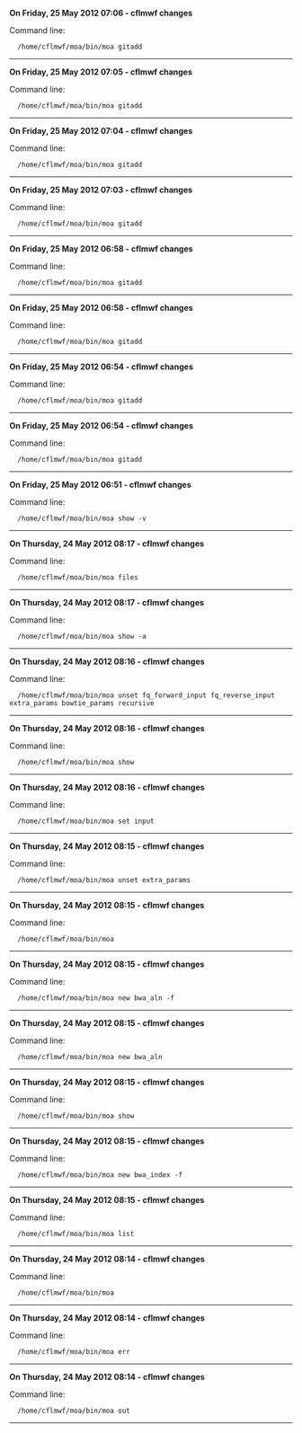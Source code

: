 **On Friday, 25 May 2012 07:06 - cflmwf changes**

Command line:
    
      /home/cflmwf/moa/bin/moa gitadd
-----
**On Friday, 25 May 2012 07:05 - cflmwf changes**

Command line:
    
      /home/cflmwf/moa/bin/moa gitadd
-----
**On Friday, 25 May 2012 07:04 - cflmwf changes**

Command line:
    
      /home/cflmwf/moa/bin/moa gitadd
-----
**On Friday, 25 May 2012 07:03 - cflmwf changes**

Command line:
    
      /home/cflmwf/moa/bin/moa gitadd
-----
**On Friday, 25 May 2012 06:58 - cflmwf changes**

Command line:
    
      /home/cflmwf/moa/bin/moa gitadd
-----
**On Friday, 25 May 2012 06:58 - cflmwf changes**

Command line:
    
      /home/cflmwf/moa/bin/moa gitadd
-----
**On Friday, 25 May 2012 06:54 - cflmwf changes**

Command line:
    
      /home/cflmwf/moa/bin/moa gitadd
-----
**On Friday, 25 May 2012 06:54 - cflmwf changes**

Command line:
    
      /home/cflmwf/moa/bin/moa gitadd
-----
**On Friday, 25 May 2012 06:51 - cflmwf changes**

Command line:
    
      /home/cflmwf/moa/bin/moa show -v
-----
**On Thursday, 24 May 2012 08:17 - cflmwf changes**

Command line:
    
      /home/cflmwf/moa/bin/moa files
-----
**On Thursday, 24 May 2012 08:17 - cflmwf changes**

Command line:
    
      /home/cflmwf/moa/bin/moa show -a
-----
**On Thursday, 24 May 2012 08:16 - cflmwf changes**

Command line:
    
      /home/cflmwf/moa/bin/moa unset fq_forward_input fq_reverse_input extra_params bowtie_params recursive
-----
**On Thursday, 24 May 2012 08:16 - cflmwf changes**

Command line:
    
      /home/cflmwf/moa/bin/moa show
-----
**On Thursday, 24 May 2012 08:16 - cflmwf changes**

Command line:
    
      /home/cflmwf/moa/bin/moa set input
-----
**On Thursday, 24 May 2012 08:15 - cflmwf changes**

Command line:
    
      /home/cflmwf/moa/bin/moa unset extra_params
-----
**On Thursday, 24 May 2012 08:15 - cflmwf changes**

Command line:
    
      /home/cflmwf/moa/bin/moa
-----
**On Thursday, 24 May 2012 08:15 - cflmwf changes**

Command line:
    
      /home/cflmwf/moa/bin/moa new bwa_aln -f
-----
**On Thursday, 24 May 2012 08:15 - cflmwf changes**

Command line:
    
      /home/cflmwf/moa/bin/moa new bwa_aln
-----
**On Thursday, 24 May 2012 08:15 - cflmwf changes**

Command line:
    
      /home/cflmwf/moa/bin/moa show
-----
**On Thursday, 24 May 2012 08:15 - cflmwf changes**

Command line:
    
      /home/cflmwf/moa/bin/moa new bwa_index -f
-----
**On Thursday, 24 May 2012 08:15 - cflmwf changes**

Command line:
    
      /home/cflmwf/moa/bin/moa list
-----
**On Thursday, 24 May 2012 08:14 - cflmwf changes**

Command line:
    
      /home/cflmwf/moa/bin/moa
-----
**On Thursday, 24 May 2012 08:14 - cflmwf changes**

Command line:
    
      /home/cflmwf/moa/bin/moa err
-----
**On Thursday, 24 May 2012 08:14 - cflmwf changes**

Command line:
    
      /home/cflmwf/moa/bin/moa out
-----

